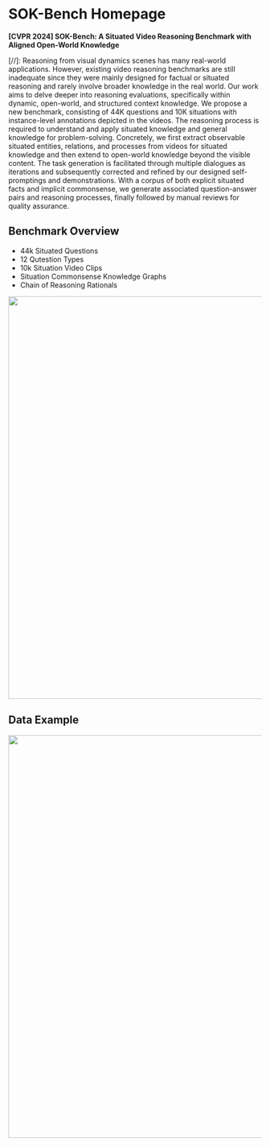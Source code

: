 # SOK-Bench Homepage
**[CVPR 2024] SOK-Bench: A Situated Video Reasoning Benchmark with Aligned Open-World Knowledge**

[//]: Reasoning from visual dynamics scenes has many real-world applications. However, existing video reasoning benchmarks are still inadequate since they were mainly designed for factual or situated reasoning and rarely involve broader knowledge in the real world.
Our work aims to delve deeper into reasoning evaluations, specifically within dynamic, open-world, and structured context knowledge. 
We propose a new benchmark, consisting of 44K questions and 10K situations with instance-level annotations depicted in the videos. The reasoning process is required to understand and apply situated knowledge and general knowledge for problem-solving.
Concretely, we first extract observable situated entities, relations, and processes from videos for situated knowledge and then extend to open-world knowledge beyond the visible content. 
The task generation is facilitated through multiple dialogues as iterations and subsequently corrected and refined by our designed self-promptings and demonstrations.
With a corpus of both explicit situated facts and implicit commonsense, we generate associated question-answer pairs and reasoning processes, finally followed by manual reviews for quality assurance.

## Benchmark Overview
* 44k Situated Questions
* 12 Qutestion Types
* 10k Situation Video Clips
* Situation Commonsense Knowledge Graphs
* Chain of Reasoning Rationals

<div align="center">
<img src="img/fig_overview.png" width="800" >
</div>


## Data Example

<div align="center">
<img src="img/fig_qa_examples.png" width="800" >
</div>





